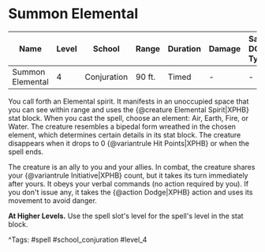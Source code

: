 # Summon Elemental

| Name | Level | School | Range | Duration | Damage | Save DC & Type |
|------|-------|--------|-------|----------|--------|----------------|
| Summon Elemental | 4 | Conjuration | 90 ft. | Timed | - | - |

You call forth an Elemental spirit. It manifests in an unoccupied space that you can see within range and uses the {@creature Elemental Spirit|XPHB} stat block. When you cast the spell, choose an element: Air, Earth, Fire, or Water. The creature resembles a bipedal form wreathed in the chosen element, which determines certain details in its stat block. The creature disappears when it drops to 0 {@variantrule Hit Points|XPHB} or when the spell ends.

The creature is an ally to you and your allies. In combat, the creature shares your {@variantrule Initiative|XPHB} count, but it takes its turn immediately after yours. It obeys your verbal commands (no action required by you). If you don't issue any, it takes the {@action Dodge|XPHB} action and uses its movement to avoid danger.

**At Higher Levels.** Use the spell slot's level for the spell's level in the stat block.

^Tags: #spell #school_conjuration #level_4